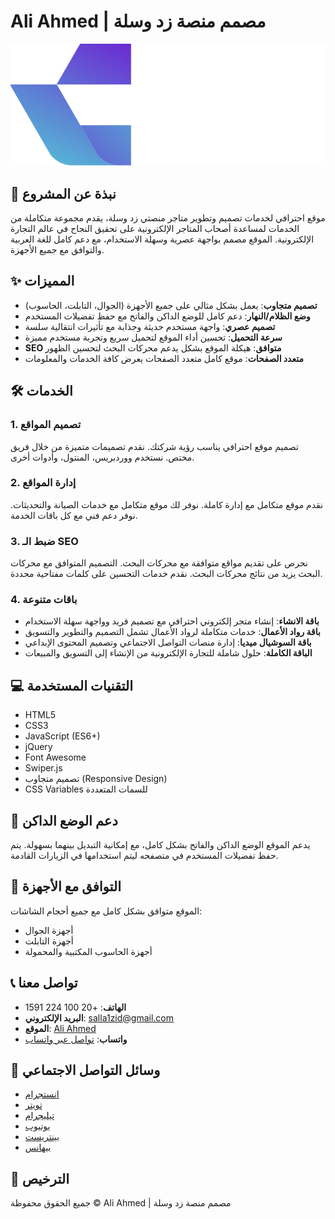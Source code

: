 # Ali Ahmed | مصمم منصة زد وسلة

![Logo](assets/images/logo.svg)

## 🚀 نبذة عن المشروع

موقع احترافي لخدمات تصميم وتطوير متاجر منصتي زد وسلة، يقدم مجموعة متكاملة من الخدمات لمساعدة أصحاب المتاجر الإلكترونية على تحقيق النجاح في عالم التجارة الإلكترونية. الموقع مصمم بواجهة عصرية وسهلة الاستخدام، مع دعم كامل للغة العربية والتوافق مع جميع الأجهزة.

## ✨ المميزات

- **تصميم متجاوب**: يعمل بشكل مثالي على جميع الأجهزة (الجوال، التابلت، الحاسوب)
- **وضع الظلام/النهار**: دعم كامل للوضع الداكن والفاتح مع حفظ تفضيلات المستخدم
- **تصميم عصري**: واجهة مستخدم حديثة وجذابة مع تأثيرات انتقالية سلسة
- **سرعة التحميل**: تحسين أداء الموقع لتحميل سريع وتجربة مستخدم مميزة
- **SEO متوافق**: هيكلة الموقع بشكل يدعم محركات البحث لتحسين الظهور
- **متعدد الصفحات**: موقع كامل متعدد الصفحات يعرض كافة الخدمات والمعلومات

## 🛠️ الخدمات

### 1. تصميم المواقع
تصميم موقع احترافي يناسب رؤية شركتك. نقدم تصميمات متميزة من خلال فريق مختص. نستخدم ووردبريس، المنتول، وأدوات أخرى.

### 2. إدارة المواقع
نقدم موقع متكامل مع إدارة كاملة. نوفر لك موقع متكامل مع خدمات الصيانة والتحديثات. نوفر دعم فني مع كل باقات الخدمة.

### 3. ضبط الـ SEO
نحرص على تقديم مواقع متوافقة مع محركات البحث. التصميم المتوافق مع محركات البحث يزيد من نتائج محركات البحث. نقدم خدمات التحسين على كلمات مفتاحية محددة.

### 4. باقات متنوعة
- **باقة الانشاء**: إنشاء متجر إلكتروني احترافي مع تصميم فريد وواجهة سهلة الاستخدام
- **باقة رواد الأعمال**: خدمات متكاملة لرواد الأعمال تشمل التصميم والتطوير والتسويق
- **باقة السوشيال ميديا**: إدارة منصات التواصل الاجتماعي وتصميم المحتوى الإبداعي
- **الباقة الكاملة**: حلول شاملة للتجارة الإلكترونية من الإنشاء إلى التسويق والمبيعات

## 💻 التقنيات المستخدمة

- HTML5
- CSS3
- JavaScript (ES6+)
- jQuery
- Font Awesome
- Swiper.js
- تصميم متجاوب (Responsive Design)
- CSS Variables للسمات المتعددة

## 🌙 دعم الوضع الداكن

يدعم الموقع الوضع الداكن والفاتح بشكل كامل، مع إمكانية التبديل بينهما بسهولة. يتم حفظ تفضيلات المستخدم في متصفحه ليتم استخدامها في الزيارات القادمة.

## 📱 التوافق مع الأجهزة

الموقع متوافق بشكل كامل مع جميع أحجام الشاشات:
- أجهزة الجوال
- أجهزة التابلت
- أجهزة الحاسوب المكتبية والمحمولة

## 📞 تواصل معنا

- **الهاتف**: +20 100 224 1591
- **البريد الإلكتروني**: salla1zid@gmail.com
- **الموقع**: [Ali Ahmed](https://www.example.com)
- **واتساب**: [تواصل عبر واتساب](https://wa.me/201002241591)

## 📱 وسائل التواصل الاجتماعي

- [انستجرام](https://www.instagram.com/salla1zid/)
- [تويتر](https://twitter.com/salla1zid)
- [تيليجرام](https://t.me/cssfree1)
- [يوتيوب](https://www.youtube.com/@customcss296)
- [بينتريست](https://www.pinterest.com/salla1zid)
- [بيهانس](https://www.behance.net/3lwaaa1)

## 📄 الترخيص

جميع الحقوق محفوظة © Ali Ahmed | مصمم منصة زد وسلة